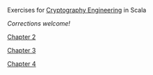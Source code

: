Exercises for [Cryptography Engineering](https://www.amazon.ca/Cryptography-Engineering-Principles-Practical-Applications/dp/0470474246) in Scala

*Corrections welcome!*

[Chapter 2](https://github.com/mikebridge/cryptoeng/blob/master/src/Chapter2.md)

[Chapter 3](https://github.com/mikebridge/cryptoeng/blob/master/src/Chapter3.md)

[Chapter 4](https://github.com/mikebridge/cryptoeng/blob/master/src/Chapter4.md)

